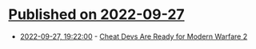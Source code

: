 # [Published on 2022-09-27](index.md)

* [2022-09-27, 19:22:00](https://it.slashdot.org/story/22/09/27/1655215/cheat-devs-are-ready-for-modern-warfare-2?utm_source=rss1.0mainlinkanon&utm_medium=feed) - [Cheat Devs Are Ready for Modern Warfare 2](https://it.slashdot.org/story/22/09/27/1655215/cheat-devs-are-ready-for-modern-warfare-2?utm_source=rss1.0mainlinkanon&utm_medium=feed)
